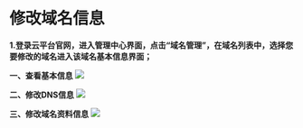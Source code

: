 # 修改域名信息
**1.登录云平台官网，进入管理中心界面，点击“域名管理”，在域名列表中，选择您要修改的域名进入该域名基本信息界面；**

**一、查看基本信息**
![](http://imgcache.tcecqpoc.fsphere.cn/image/mccdn.qcloud.com/static/img/f9b77da84bc3b2e61c129898593dc811/1.png)

**二、修改DNS信息**
![](http://imgcache.tcecqpoc.fsphere.cn/image/mccdn.qcloud.com/static/img/8138ecfd0bf914f8ea21e51bace8c06d/2.png)

**三、修改域名资料信息**
![](http://imgcache.tcecqpoc.fsphere.cn/image/mccdn.qcloud.com/static/img/4dcf995e2054d0c680f2aa058cdceea3/3.png)
